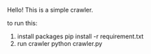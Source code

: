 Hello! This is a simple crawler.

to run this:
1. install packages
pip install -r requirement.txt
2. run crawler
python crawler.py

